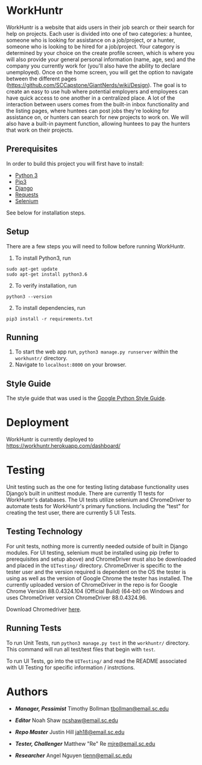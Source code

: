 # WorkHuntr

WorkHuntr is a website that aids users in their job search or their search for help on projects. Each user is divided into one of two categories: a huntee, someone who is looking for assistance on a job/project, or a hunter, someone who is looking to be hired for a job/project. Your category is determined by your choice on the create profile screen, which is where you will also provide your general personal information (name, age, sex) and the company you currently work for (you'll also have the ability to declare unemployed). Once on the home screen, you will get the option to navigate between the different pages (https://github.com/SCCapstone/GiantNerds/wiki/Design). The goal is to create an easy to use hub where potential employers and employees can have quick access to one another in a centralized place. A lot of the interaction between users comes from the built-in inbox functionality and the listing pages, where huntees can post jobs they're looking for assistance on, or hunters can search for new projects to work on. We will also have a built-in payment function, allowing huntees to pay the hunters that work on their projects.

## Prerequisites

In order to build this project you will first have to install:
* [Python 3](https://www.python.org/downloads/)
* [Pip3](https://pip.pypa.io/en/stable/installing/)
* [Django](https://www.djangoproject.com/download/)
* [Requests](https://pypi.org/project/requests/)
* [Selenium](https://pypi.org/project/selenium/)

See below for installation steps.

## Setup

There are a few steps you will need to follow before running WorkHuntr.

1. To install Python3, run
```
sudo apt-get update
sudo apt-get install python3.6
```
2. To verify installation, run
```
python3 --version
```
2. To install dependencies, run
```
pip3 install -r requirements.txt
```

## Running

1. To start the web app run, `python3 manage.py runserver` within the `workhuntr/` directory.
2. Navigate to `localhost:8000` on your browser.

## Style Guide

The style guide that was used is the [Google Python Style Guide](https://google.github.io/styleguide/pyguide.html).

# Deployment

WorkHuntr is currently deployed to https://workhuntr.herokuapp.com/dashboard/

# Testing
Unit testing such as the one for testing listing database functionality uses Django’s built in unittest module. There are currently 11 tests for WorkHuntr's databases. The UI tests utilize selenium and ChromeDriver to automate tests for WorkHuntr's primary functions. Including the "test" for creating the test user, there are currently 5 UI Tests.

## Testing Technology

For unit tests, nothing more is currently needed outside of built in Django modules. For UI testing, selenium must be installed using pip (refer to prerequisites and setup above) and ChromeDriver must also be downloaded and placed in the `UITesting/` directory. ChromeDriver is specific to the tester user and the version required is dependent on the OS the tester is using as well as the version of Google Chrome the tester has installed. The currently uploaded version of ChromeDriver in the repo is for Google Chrome Version 88.0.4324.104 (Official Build) (64-bit) on Windows and uses ChromeDriver version ChromeDriver 88.0.4324.96.

Download Chromedriver [here](https://sites.google.com/a/chromium.org/chromedriver/home).

## Running Tests

To run Unit Tests, run `python3 manage.py test` in the `workhuntr/` directory. This command will run all test/test files that begin with `test`. 

To run UI Tests, go into the `UITesting/` and read the README associated with UI Testing for specific information / instrctions.

# Authors

* ***Manager, Pessimist*** Timothy Bollman tbollman@email.sc.edu

* ***Editor*** Noah Shaw ncshaw@email.sc.edu

* ***Repo Master*** Justin Hill jah18@email.sc.edu

* ***Tester, Challenger*** Matthew "Re" Re mjre@email.sc.edu

* ***Researcher*** Angel Nguyen tienn@email.sc.edu
